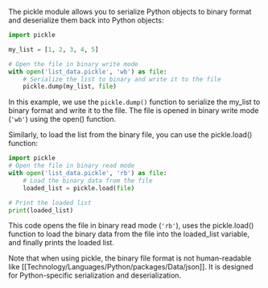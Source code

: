 The pickle module allows you to serialize Python objects to binary format and deserialize them back into Python objects:
```python
import pickle

my_list = [1, 2, 3, 4, 5]

# Open the file in binary write mode
with open('list_data.pickle', 'wb') as file:
    # Serialize the list to binary and write it to the file
    pickle.dump(my_list, file)
```
In this example, we use the `pickle.dump()` function to serialize the my_list to binary format and write it to the file. The file is opened in binary write mode (`'wb'`) using the open() function.

Similarly, to load the list from the binary file, you can use the pickle.load() function:
```python
import pickle
# Open the file in binary read mode
with open('list_data.pickle', 'rb') as file:
    # Load the binary data from the file
    loaded_list = pickle.load(file)

# Print the loaded list
print(loaded_list)
```
This code opens the file in binary read mode (`'rb'`), uses the pickle.load() function to load the binary data from the file into the loaded_list variable, and finally prints the loaded list.

Note that when using pickle, the binary file format is not human-readable like [[Technology/Languages/Python/packages/Data/json]]. It is designed for Python-specific serialization and deserialization.